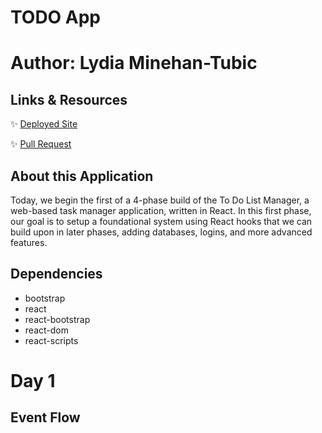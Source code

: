# TODO App
# Author: Lydia Minehan-Tubic

## Links & Resources

✨ [Deployed Site](https://resty-api.netlify.app/)

✨ [Pull Request](https://github.com/LydiaMT/resty/pull/3)

## About this Application 

Today, we begin the first of a 4-phase build of the To Do List Manager, a web-based task manager application, written in React. In this first phase, our goal is to setup a foundational system using React hooks that we can build upon in later phases, adding databases, logins, and more advanced features.

## Dependencies

- bootstrap
- react
- react-bootstrap
- react-dom
- react-scripts

# Day 1

## Event Flow